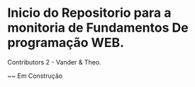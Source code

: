 # Inicio do Repositorio para a monitoria de Fundamentos De programação WEB.
Contributors 2 - Vander & Theo.

~~ Em Construção
